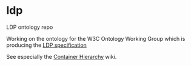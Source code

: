 ldp
===

LDP ontology repo

Working on the ontology for the W3C Ontology Working Group which is producing the [LDP specification](https://dvcs.w3.org/hg/ldpwg/raw-file/default/ldp.html)

See especially the [Container Hierarchy](https://www.w3.org/2012/ldp/wiki/ContainerHierarchy) wiki.
